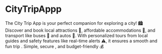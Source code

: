# CityTripAppp
The City Trip App is your perfect companion for exploring a city! 🏙️ Discover and book local attractions 🏰, affordable accommodations 🏨, and transport like buses 🚌 and autos 🚖. With personalized tours from local guides and safety features like real-time alerts ⚠️, it ensures a smooth and fun trip . Simple, secure , and budget-friendly 💰


      
